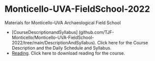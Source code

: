 # Monticello-UVA-FieldSchool-2022
Materials for Monticello-UVA Archaeological Field School
* [CourseDescriptionandSyllabus] (github.com/TJF-Monticello/Monticello-UVA-FieldSchool-2022/tree/main/DescriptionAndSyllabus). Click here for the Course Description and the Daily Schedule and Syllabus.
* [Reading](https://github.com/TJF-Monticello/Monticello-UVA-FieldSchool-2022/tree/main/Reading). Click here to download reading for the course. 
